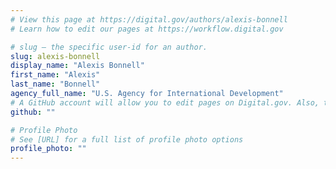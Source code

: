 ```yaml
---
# View this page at https://digital.gov/authors/alexis-bonnell
# Learn how to edit our pages at https://workflow.digital.gov

# slug — the specific user-id for an author.
slug: alexis-bonnell
display_name: "Alexis Bonnell"
first_name: "Alexis"
last_name: "Bonnell"
agency_full_name: "U.S. Agency for International Development"
# A GitHub account will allow you to edit pages on Digital.gov. Also, the image used in your GitHub account can be used to populate your digital.gov profile photo. Learn more about getting a Github account at [URL]
github: ""

# Profile Photo
# See [URL] for a full list of profile photo options
profile_photo: ""
---
```

